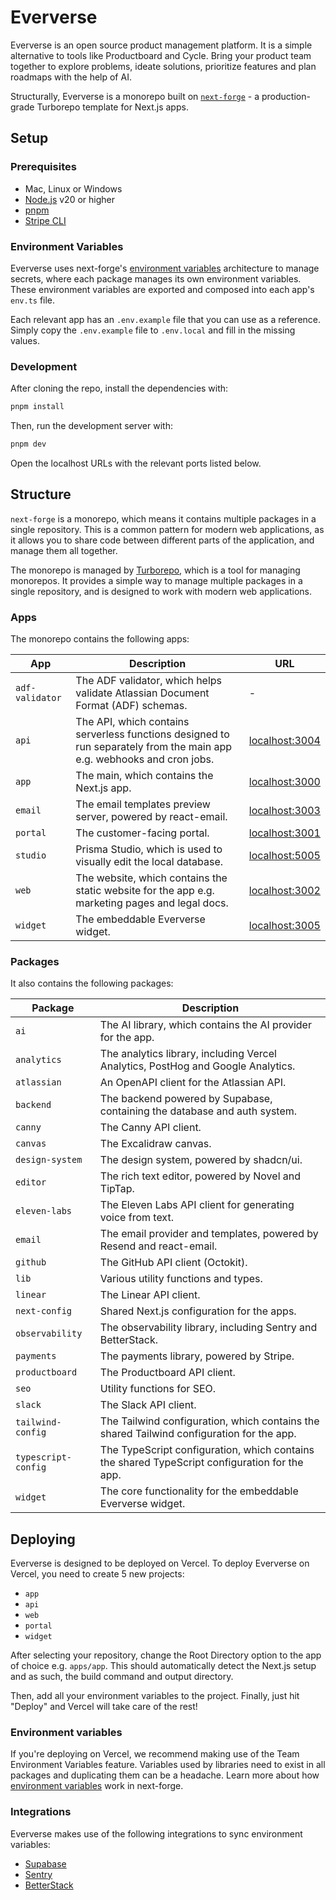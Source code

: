 # Eververse

Eververse is an open source product management platform. It is a simple alternative to tools like Productboard and Cycle. Bring your product team together to explore problems, ideate solutions, prioritize features and plan roadmaps with the help of AI.

Structurally, Eververse is a monorepo built on [`next-forge`](https://www.next-forge.com) - a production-grade Turborepo template for Next.js apps.

## Setup

### Prerequisites

- Mac, Linux or Windows
- [Node.js](https://nodejs.org/en/download/) v20 or higher
- [pnpm](https://pnpm.io/installation)
- [Stripe CLI](https://docs.stripe.com/stripe-cli)

### Environment Variables

Eververse uses next-forge's [environment variables](https://docs.next-forge.com/setup/env) architecture to manage secrets, where each package manages its own environment variables. These environment variables are exported and composed into each app's `env.ts` file.

Each relevant app has an `.env.example` file that you can use as a reference. Simply copy the `.env.example` file to `.env.local` and fill in the missing values.

### Development

After cloning the repo, install the dependencies with:

```sh
pnpm install
```

Then, run the development server with:

```sh
pnpm dev
```

Open the localhost URLs with the relevant ports listed below.

## Structure

`next-forge` is a monorepo, which means it contains multiple packages in a single repository. This is a common pattern for modern web applications, as it allows you to share code between different parts of the application, and manage them all together.

The monorepo is managed by [Turborepo](https://turbo.build/repo), which is a tool for managing monorepos. It provides a simple way to manage multiple packages in a single repository, and is designed to work with modern web applications.

### Apps

The monorepo contains the following apps:

| App | Description | URL |
| --- | ----------- | --- |
| `adf-validator` | The ADF validator, which helps validate Atlassian Document Format (ADF) schemas. | - |
| `api` | The API, which contains serverless functions designed to run separately from the main app e.g. webhooks and cron jobs. | [localhost:3004](http://localhost:3004/) |
| `app` | The main, which contains the Next.js app. | [localhost:3000](http://localhost:3000/) |
| `email` | The email templates preview server, powered by react-email. | [localhost:3003](http://localhost:3003/) |
| `portal` | The customer-facing portal. | [localhost:3001](http://localhost:3001/) |
| `studio` | Prisma Studio, which is used to visually edit the local database. | [localhost:5005](http://localhost:5005/) |
| `web` | The website, which contains the static website for the app e.g. marketing pages and legal docs. | [localhost:3002](http://localhost:3002/) |
| `widget` | The embeddable Eververse widget. | [localhost:3005](http://localhost:3005/) |

### Packages

It also contains the following packages:

| Package | Description |
| --- | ----------- |
| `ai` | The AI library, which contains the AI provider for the app. |
| `analytics` | The analytics library, including Vercel Analytics, PostHog and Google Analytics. |
| `atlassian` | An OpenAPI client for the Atlassian API. |
| `backend` | The backend powered by Supabase, containing the database and auth system. |
| `canny` | The Canny API client. |
| `canvas` | The Excalidraw canvas. |
| `design-system` | The design system, powered by shadcn/ui. |
| `editor` | The rich text editor, powered by Novel and TipTap. |
| `eleven-labs` | The Eleven Labs API client for generating voice from text. |
| `email` | The email provider and templates, powered by Resend and react-email. |
| `github` | The GitHub API client (Octokit). |
| `lib` | Various utility functions and types. |
| `linear` | The Linear API client. |
| `next-config` | Shared Next.js configuration for the apps. |
| `observability` | The observability library, including Sentry and BetterStack. |
| `payments` | The payments library, powered by Stripe. |
| `productboard` | The Productboard API client. |
| `seo` | Utility functions for SEO. |
| `slack` | The Slack API client. |
| `tailwind-config` | The Tailwind configuration, which contains the shared Tailwind configuration for the app. |
| `typescript-config` | The TypeScript configuration, which contains the shared TypeScript configuration for the app. |
| `widget` | The core functionality for the embeddable Eververse widget. |

## Deploying

Eververse is designed to be deployed on Vercel. To deploy Eververse on Vercel, you need to create 5 new projects:

- `app`
- `api`
- `web`
- `portal`
- `widget`

After selecting your repository, change the Root Directory option to the app of choice e.g. `apps/app`. This should automatically detect the Next.js setup and as such, the build command and output directory.

Then, add all your environment variables to the project. Finally, just hit "Deploy" and Vercel will take care of the rest!

### Environment variables

If you're deploying on Vercel, we recommend making use of the Team Environment Variables feature. Variables used by libraries need to exist in all packages and duplicating them can be a headache. Learn more about how [environment variables](https://docs.next-forge.com/setup/env) work in next-forge.

### Integrations

Eververse makes use of the following integrations to sync environment variables:

- [Supabase](https://vercel.com/marketplace/supabase)
- [Sentry](https://vercel.com/marketplace/sentry)
- [BetterStack](https://vercel.com/marketplace/betterstack)
